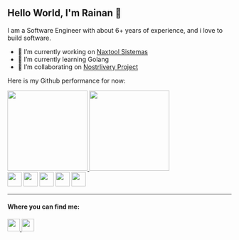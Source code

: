 ## Hello World, I'm Rainan 👋

I am a Software Engineer with about 6+ years of experience, and i love to build software.

- 🔭 I’m currently working on [Naxtool Sistemas](https://github.com/Naxtool)
- 🌱 I’m currently learning Golang
- 👯 I’m collaborating on [Nostrlivery Project](https://github.com/ODevLibertario/nostrlivery)

Here is my Github performance for now:
<div>
  <a href="https://github.com/rainanDeveloper">
    <img height="180" src="https://github-readme-stats.vercel.app/api?username=rainanDeveloper&layout=compact&show_icons=true&theme=dark"/>
    <img height="180" src="https://github-readme-stats.vercel.app/api/top-langs/?username=rainanDeveloper&layout=compact&langs_count=8&theme=dark&hide=css,scss,html,tex,makefile,ShaderLab,HLSL"/>
  </a>
</div>

<div>
  <img height="32" src="https://cdn.jsdelivr.net/gh/devicons/devicon/icons/javascript/javascript-original.svg" />
  <img height="32" src="https://cdn.jsdelivr.net/gh/devicons/devicon/icons/typescript/typescript-original.svg" />
  <img height="32" src="https://cdn.jsdelivr.net/gh/devicons/devicon/icons/react/react-original.svg" />
  <img height="32" src="https://cdn.jsdelivr.net/gh/devicons/devicon/icons/go/go-original.svg" />
  <img height="32" src="https://cdn.jsdelivr.net/gh/devicons/devicon/icons/c/c-original.svg" />
</div>

-----------------------------------------------------------------------------------------------------

#### Where you can find me:

<div>
  <a href="mailto:rainan.jesus@pm.me">
    <img height="28" src="https://img.shields.io/badge/ProtonMail-8B89CC?style=for-the-badge&logo=protonmail&logoColor=white"/>
  </a>
  <a href="https://www.linkedin.com/in/rainan-miranda-de-jesus-508a43153/">
    <img height="28" src="https://img.shields.io/badge/LinkedIn-0077B5?style=for-the-badge&logo=linkedin&logoColor=white"/>
  </a>
</div>
